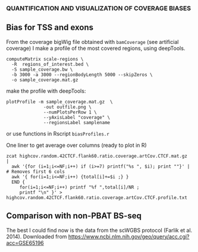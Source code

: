 ### QUANTIFICATION AND VISUALIZATION OF COVERAGE BIASES

## Bias for TSS and exons
From the coverage bigWig file obtained with ```bamCoverage``` (see artificial coverage) I make a profile of the most covered regions, using deepTools.
```
computeMatrix scale-regions \
  -R  regions_of_interest.bed \
  -S sample_coverage.bw \
  -b 3000 -a 3000 --regionBodyLength 5000 --skipZeros \
  -o sample_coverage.mat.gz
```
make the profile with deepTools:
```
plotProfile -m sample_coverage.mat.gz  \
              -out outfile.png \
              --numPlotsPerRow 1 \
              --yAxisLabel "coverage" \
              --regionsLabel samplename
```
or use functions in Rscript ```biasProfiles.r```

One liner to get average over columns (ready to plot in R)
```
zcat highcov.random.42CTCF.flank60.ratio.coverage.artCov.CTCF.mat.gz  |
  awk '{for (i=1;i<=NF;i++) if (i>=7) printf("%s ", $i); print ""}' | # Removes first 6 cols
  awk '{ for(i=1;i<=NF;i++) {total[i]+=$i ;} }
  END {
     for(i=1;i<=NF;i++) printf "%f ",total[i]/NR ;
     printf "\n" }' >  highcov.random.42CTCF.flank60.ratio.coverage.artCov.CTCF.profile.txt
```

## Comparison with non-PBAT BS-seq
The best I could find now is the data from the scWGBS protocol (Farlik et al. 2014). Downloaded from https://www.ncbi.nlm.nih.gov/geo/query/acc.cgi?acc=GSE65196
